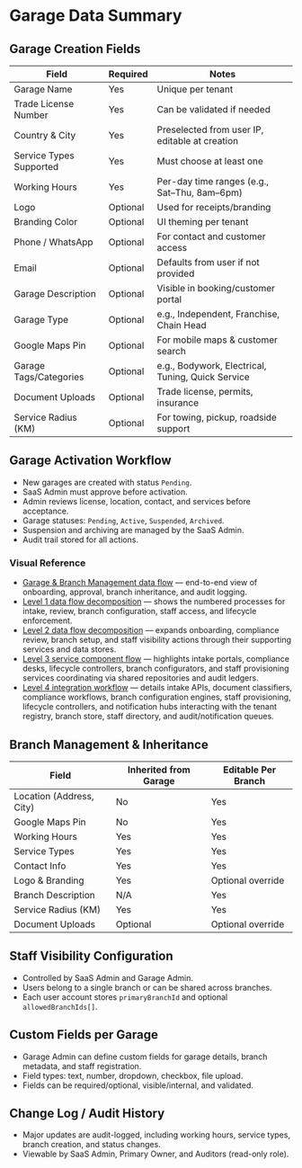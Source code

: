 # Garage Data Summary

## Garage Creation Fields

| Field | Required | Notes |
|---|---|---|
| Garage Name | Yes | Unique per tenant |
| Trade License Number | Yes | Can be validated if needed |
| Country & City | Yes | Preselected from user IP, editable at creation |
| Service Types Supported | Yes | Must choose at least one |
| Working Hours | Yes | Per-day time ranges (e.g., Sat–Thu, 8am–6pm) |
| Logo | Optional | Used for receipts/branding |
| Branding Color | Optional | UI theming per tenant |
| Phone / WhatsApp | Optional | For contact and customer access |
| Email | Optional | Defaults from user if not provided |
| Garage Description | Optional | Visible in booking/customer portal |
| Garage Type | Optional | e.g., Independent, Franchise, Chain Head |
| Google Maps Pin | Optional | For mobile maps & customer search |
| Garage Tags/Categories | Optional | e.g., Bodywork, Electrical, Tuning, Quick Service |
| Document Uploads | Optional | Trade license, permits, insurance |
| Service Radius (KM) | Optional | For towing, pickup, roadside support |

## Garage Activation Workflow
- New garages are created with status `Pending`.
- SaaS Admin must approve before activation.
- Admin reviews license, location, contact, and services before acceptance.
- Garage statuses: `Pending`, `Active`, `Suspended`, `Archived`.
- Suspension and archiving are managed by the SaaS Admin.
- Audit trail stored for all actions.

### Visual Reference
- [Garage & Branch Management data flow](../Diagrams/DataFlow/GarageBranchManagement.md) — end-to-end view of onboarding, approval, branch inheritance, and audit logging.
- [Level 1 data flow decomposition](../Diagrams/DataFlow/Level1/GarageBranchManagement-Level1.md) — shows the numbered processes for intake, review, branch configuration, staff access, and lifecycle enforcement.
- [Level 2 data flow decomposition](../Diagrams/DataFlow/Level2/GarageBranchManagement-Level2.md) — expands onboarding, compliance review, branch setup, and staff visibility actions through their supporting services and data stores.
- [Level 3 service component flow](../Diagrams/DataFlow/Level3/GarageBranchManagement-Level3.md) — highlights intake portals, compliance desks, lifecycle controllers, branch configurators, and staff provisioning services coordinating via shared repositories and audit ledgers.
- [Level 4 integration workflow](../Diagrams/DataFlow/Level4/GarageBranchManagement-Level4.md) — details intake APIs, document classifiers, compliance workflows, branch configuration engines, staff provisioning, lifecycle controllers, and notification hubs interacting with the tenant registry, branch store, staff directory, and audit/notification queues.

## Branch Management & Inheritance
| Field | Inherited from Garage | Editable Per Branch |
|---|---|---|
| Location (Address, City) | No | Yes |
| Google Maps Pin | No | Yes |
| Working Hours | Yes | Yes |
| Service Types | Yes | Yes |
| Contact Info | Yes | Yes |
| Logo & Branding | Yes | Optional override |
| Branch Description | N/A | Yes |
| Service Radius (KM) | Yes | Yes |
| Document Uploads | Optional | Optional override |

## Staff Visibility Configuration
- Controlled by SaaS Admin and Garage Admin.
- Users belong to a single branch or can be shared across branches.
- Each user account stores `primaryBranchId` and optional `allowedBranchIds[]`.

## Custom Fields per Garage
- Garage Admin can define custom fields for garage details, branch metadata, and staff registration.
- Field types: text, number, dropdown, checkbox, file upload.
- Fields can be required/optional, visible/internal, and validated.

## Change Log / Audit History
- Major updates are audit-logged, including working hours, service types, branch creation, and status changes.
- Viewable by SaaS Admin, Primary Owner, and Auditors (read-only role).
